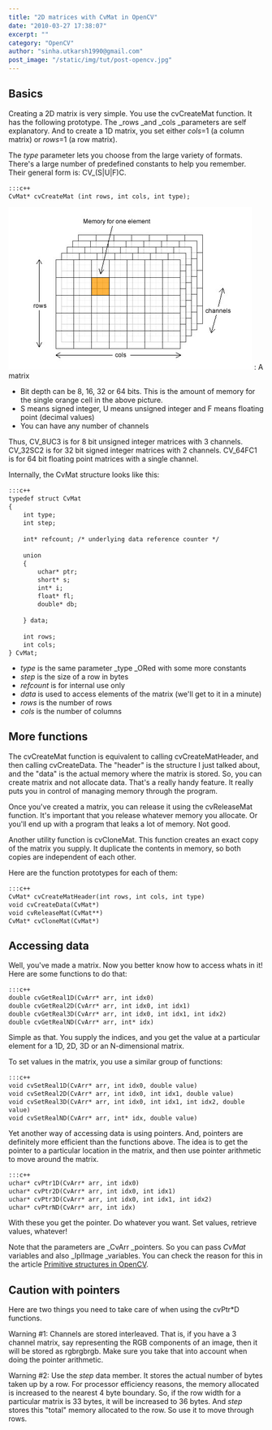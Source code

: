 ```yaml
---
title: "2D matrices with CvMat in OpenCV"
date: "2010-03-27 17:38:07"
excerpt: ""
category: "OpenCV"
author: "sinha.utkarsh1990@gmail.com"
post_image: "/static/img/tut/post-opencv.jpg"
---
```



## Basics

Creating a 2D matrix is very simple. You use the cvCreateMat function. It has the following prototype. The _rows _and _cols _parameters are self explanatory. And to create a 1D matrix, you set either _cols_=1 (a column matrix) or _rows_=1 (a row matrix).

The _type_ parameter lets you choose from the large variety of formats. There's a large number of predefined constants to help you remember. Their general form is: CV_<bitdepth>(S|U|F)C<numchannels>. 
    
    :::c++
    CvMat* cvCreateMat (int rows, int cols, int type);

![](/static/img/tut/cvmat.jpg)
: A matrix

  * Bit depth can be 8, 16, 32 or 64 bits. This is the amount of memory for the single orange cell in the above picture.
  * S means signed integer, U means unsigned integer and F means floating point (decimal values)
  * You can have any number of channels

Thus, CV_8UC3 is for 8 bit unsigned integer matrices with 3 channels. CV_32SC2 is for 32 bit signed integer matrices with 2 channels. CV_64FC1 is for 64 bit floating point matrices with a single channel.

Internally, the CvMat structure looks like this: 
    
    
    :::c++
    typedef struct CvMat
    {
        int type;
        int step;
    
        int* refcount; /* underlying data reference counter */
    
        union
        {
            uchar* ptr;
            short* s;
            int* i;
            float* fl;
            double* db;
    
        } data;
    
        int rows;
        int cols;
    } CvMat;
    

  * _type_ is the same parameter _type _ORed with some more constants
  * _step_ is the size of a row in bytes
  * _refcount_ is for internal use only
  * _data_ is used to access elements of the matrix (we'll get to it in a minute)
  * _rows_ is the number of rows
  * _cols_ is the number of columns

## More functions

The cvCreateMat function is equivalent to calling cvCreateMatHeader, and then calling cvCreateData. The "header" is the structure I just talked about, and the "data" is the actual memory where the matrix is stored. So, you can create matrix and not allocate data. That's a really handy feature. It really puts you in control of managing memory through the program.

Once you've created a matrix, you can release it using the cvReleaseMat function. It's important that you release whatever memory you allocate. Or you'll end up with a program that leaks a lot of memory. Not good. 

Another utility function is cvCloneMat. This function creates an exact copy of the matrix you supply. It duplicate the contents in memory, so both copies are independent of each other.

Here are the function prototypes for each of them: 
    
    
    :::c++
    CvMat* cvCreateMatHeader(int rows, int cols, int type)
    void cvCreateData(CvMat*)
    void cvReleaseMat(CvMat**)
    CvMat* cvCloneMat(CvMat*)
    

## Accessing data

Well, you've made a matrix. Now you better know how to access whats in it! Here are some functions to do that: 
    
    
    :::c++
    double cvGetReal1D(CvArr* arr, int idx0)
    double cvGetReal2D(CvArr* arr, int idx0, int idx1)
    double cvGetReal3D(CvArr* arr, int idx0, int idx1, int idx2)
    double cvGetRealND(CvArr* arr, int* idx)

Simple as that. You supply the indices, and you get the value at a particular element for a 1D, 2D, 3D or an N-dimensional matrix.

To set values in the matrix, you use a similar group of functions: 
    
    
    :::c++
    void cvSetReal1D(CvArr* arr, int idx0, double value)
    void cvSetReal2D(CvArr* arr, int idx0, int idx1, double value)
    void cvSetReal3D(CvArr* arr, int idx0, int idx1, int idx2, double value)
    void cvSetRealND(CvArr* arr, int* idx, double value)

Yet another way of accessing data is using pointers. And, pointers are definitely more efficient than the functions above. The idea is to get the pointer to a particular location in the matrix, and then use pointer arithmetic to move around the matrix. 
    
    
    :::c++
    uchar* cvPtr1D(CvArr* arr, int idx0)
    uchar* cvPtr2D(CvArr* arr, int idx0, int idx1)
    uchar* cvPtr3D(CvArr* arr, int idx0, int idx1, int idx2)
    uchar* cvPtrND(CvArr* arr, int idx)
    

With these you get the pointer. Do whatever you want. Set values, retrieve values, whatever!

Note that the parameters are _CvArr _pointers. So you can pass _CvMat_ variables and also _IplImage _variables. You can check the reason for this in the article [Primitive structures in OpenCV](/tutorials/primitive-structures-in-opencv/).

## Caution with pointers

Here are two things you need to take care of when using the cvPtr*D functions.

Warning #1: Channels are stored interleaved. That is, if you have a 3 channel matrix, say representing the RGB components of an image, then it will be stored as rgbrgbrgb. Make sure you take that into account when doing the pointer arithmetic.

Warning #2: Use the _step_ data member. It stores the actual number of bytes taken up by a row. For processor efficiency reasons, the memory allocated is increased to the nearest 4 byte boundary. So, if the row width for a particular matrix is 33 bytes, it will be increased to 36 bytes. And _step_ stores this "total" memory allocated to the row. So use it to move through rows.

